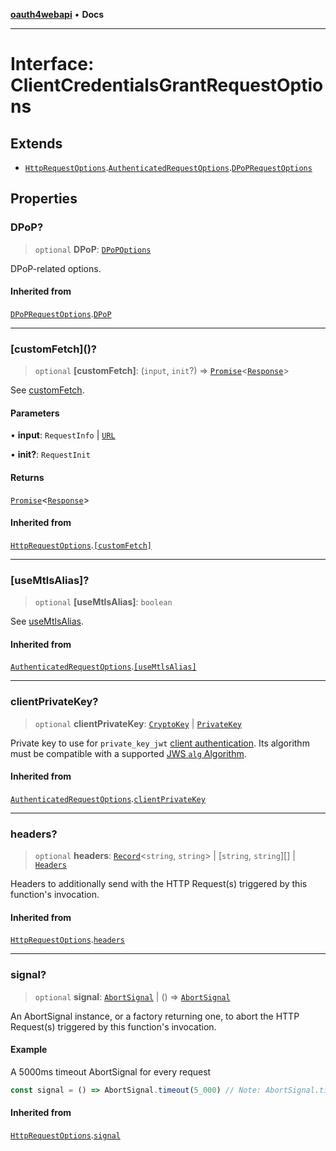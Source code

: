 [**oauth4webapi**](../README.md) • **Docs**

***

# Interface: ClientCredentialsGrantRequestOptions

## Extends

- [`HttpRequestOptions`](HttpRequestOptions.md).[`AuthenticatedRequestOptions`](AuthenticatedRequestOptions.md).[`DPoPRequestOptions`](DPoPRequestOptions.md)

## Properties

### DPoP?

> `optional` **DPoP**: [`DPoPOptions`](DPoPOptions.md)

DPoP-related options.

#### Inherited from

[`DPoPRequestOptions`](DPoPRequestOptions.md).[`DPoP`](DPoPRequestOptions.md#dpop)

***

### \[customFetch\]()?

> `optional` **\[customFetch\]**: (`input`, `init`?) => [`Promise`](https://developer.mozilla.org/docs/Web/JavaScript/Reference/Global_Objects/Promise)\<[`Response`](https://developer.mozilla.org/docs/Web/API/Response)\>

See [customFetch](../variables/customFetch.md).

#### Parameters

• **input**: `RequestInfo` \| [`URL`](https://developer.mozilla.org/docs/Web/API/URL)

• **init?**: `RequestInit`

#### Returns

[`Promise`](https://developer.mozilla.org/docs/Web/JavaScript/Reference/Global_Objects/Promise)\<[`Response`](https://developer.mozilla.org/docs/Web/API/Response)\>

#### Inherited from

[`HttpRequestOptions`](HttpRequestOptions.md).[`[customFetch]`](HttpRequestOptions.md#%5Bcustomfetch%5D)

***

### \[useMtlsAlias\]?

> `optional` **\[useMtlsAlias\]**: `boolean`

See [useMtlsAlias](../variables/useMtlsAlias.md).

#### Inherited from

[`AuthenticatedRequestOptions`](AuthenticatedRequestOptions.md).[`[useMtlsAlias]`](AuthenticatedRequestOptions.md#%5Busemtlsalias%5D)

***

### clientPrivateKey?

> `optional` **clientPrivateKey**: [`CryptoKey`](https://developer.mozilla.org/docs/Web/API/CryptoKey) \| [`PrivateKey`](PrivateKey.md)

Private key to use for `private_key_jwt`
[client authentication](../type-aliases/ClientAuthenticationMethod.md). Its algorithm must be compatible with
a supported [JWS `alg` Algorithm](../type-aliases/JWSAlgorithm.md).

#### Inherited from

[`AuthenticatedRequestOptions`](AuthenticatedRequestOptions.md).[`clientPrivateKey`](AuthenticatedRequestOptions.md#clientprivatekey)

***

### headers?

> `optional` **headers**: [`Record`](https://www.typescriptlang.org/docs/handbook/utility-types.html#recordkeys-type)\<`string`, `string`\> \| [`string`, `string`][] \| [`Headers`](https://developer.mozilla.org/docs/Web/API/Headers)

Headers to additionally send with the HTTP Request(s) triggered by this function's invocation.

#### Inherited from

[`HttpRequestOptions`](HttpRequestOptions.md).[`headers`](HttpRequestOptions.md#headers)

***

### signal?

> `optional` **signal**: [`AbortSignal`](https://developer.mozilla.org/docs/Web/API/AbortSignal) \| () => [`AbortSignal`](https://developer.mozilla.org/docs/Web/API/AbortSignal)

An AbortSignal instance, or a factory returning one, to abort the HTTP Request(s) triggered by
this function's invocation.

#### Example

A 5000ms timeout AbortSignal for every request

```js
const signal = () => AbortSignal.timeout(5_000) // Note: AbortSignal.timeout may not yet be available in all runtimes.
```

#### Inherited from

[`HttpRequestOptions`](HttpRequestOptions.md).[`signal`](HttpRequestOptions.md#signal)
